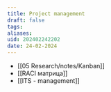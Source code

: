 ```yaml
---
title: Project management
draft: false
tags: 
aliases: 
uid: 202402242202
date: 24-02-2024
---
```

- [[05 Research/notes/Kanban]]
- [[RACI матрица]]
- [[ITS - management]]